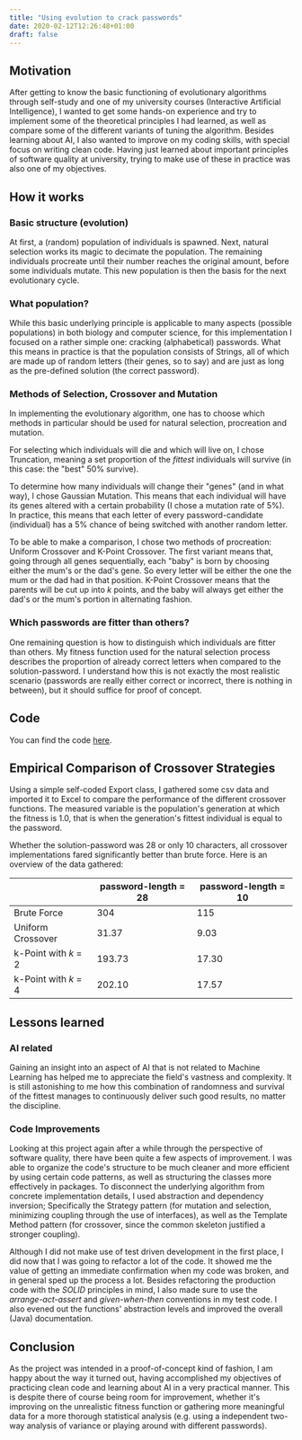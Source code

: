 ```yaml
---
title: "Using evolution to crack passwords"
date: 2020-02-12T12:26:48+01:00
draft: false
---
```


## Motivation
After getting to know the basic functioning of evolutionary algorithms through self-study and one of my university courses (Interactive Artificial Intelligence), I wanted to get some hands-on experience and try to implement some of the theoretical principles I had learned, as well as compare some of the different variants of tuning the algorithm.
Besides learning about AI, I also wanted to improve on my coding skills, with special focus on writing clean code. Having just learned about important principles of software quality at university, trying to make use of these in practice was also one of my objectives.






## How it works

### Basic structure (evolution)
At first, a (random) population of individuals is spawned. Next, natural selection works its magic to decimate the population. The remaining individuals procreate until their number reaches the original amount, before some individuals mutate. This new population is then the basis for the next evolutionary cycle.


### What population?
While this basic underlying principle is applicable to many aspects (possible populations) in both biology and computer science, for this implementation I focused on a rather simple one: cracking (alphabetical) passwords.
What this means in practice is that the population consists of Strings, all of which are made up of random letters (their genes, so to say) and are just as long as the pre-defined solution (the correct password).


### Methods of Selection, Crossover and Mutation
In implementing the evolutionary algorithm, one has to choose which methods in particular should be used for natural selection, procreation and mutation.

For selecting which individuals will die and which will live on, I chose Truncation, meaning a set proportion of the _fittest_ individuals will survive (in this case: the "best" 50% survive). 

To determine how many individuals will change their "genes" (and in what way), I chose Gaussian Mutation. This means that each individual will have its genes altered with a certain probability (I chose a mutation rate of 5%). In practice, this means that each letter of every password-candidate (individual) has a 5% chance of being switched with another random letter.

To be able to make a comparison, I chose two methods of procreation: Uniform Crossover and K-Point Crossover.
The first variant means that, going through all genes sequentially, each "baby" is born by choosing either the mum's or the dad's gene. So every letter will be either the one the mum or the dad had in that position.
K-Point Crossover means that the parents will be cut up into _k_ points, and the baby will always get either the dad's or the mum's portion in alternating fashion.


### Which passwords are fitter than others?
One remaining question is how to distinguish which individuals are fitter than others. My fitness function used for the natural selection process describes the proportion of already correct letters when compared to the solution-password. I understand how this is not exactly the most realistic scenario (passwords are really either correct or incorrect, there is nothing in between), but it should suffice for proof of concept.






## Code
You can find the code [here](https://github.com/manuelsinn/genetic-pw-algorithm "Code on Github").







## Empirical Comparison of Crossover Strategies
Using a simple self-coded Export class, I gathered some csv data and imported it to Excel to compare the performance of the different crossover functions. The measured variable is the population's generation at which the fitness is 1.0, that is when the generation's fittest individual is equal to the password.

Whether the solution-password was 28 or only 10 characters, all crossover implementations fared significantly better than brute force. Here is an overview of the data gathered:

|                       | password-length = 28 | password-length = 10 |
|-----------------------|----------------------|----------------------|
| Brute Force           | 304                  | 115                  |
| Uniform Crossover     | 31.37                | 9.03                 |
| k-Point with _k_ = 2  | 193.73               | 17.30                |
| k-Point with _k_ = 4  | 202.10               | 17.57                |







## Lessons learned

### AI related
Gaining an insight into an aspect of AI that is not related to Machine Learning has helped me to appreciate the field's vastness and complexity. It is still astonishing to me how this combination of randomness and survival of the fittest manages to continuously deliver such good results, no matter the discipline.


### Code Improvements
Looking at this project again after a while through the perspective of software quality, there have been quite a few aspects of improvement.
I was able to organize the code's structure to be much cleaner and more efficient by using certain code patterns, as well as structuring the classes more effectively in packages.
To disconnect the underlying algorithm from concrete implementation details, I used abstraction and dependency inversion; Specifically the Strategy pattern (for mutation and selection, minimizing coupling through the use of interfaces), as well as the Template Method pattern (for crossover, since the common skeleton justified a stronger coupling).

Although I did not make use of test driven development in the first place, I did now that I was going to refactor a lot of the code. It showed me the value of getting an immediate confirmation when my code was broken, and in general sped up the process a lot. Besides refactoring the production code with the _SOLID_ principles in mind, I also made sure to use the _arrange-act-assert_ and _given-when-then_ conventions in my test code. I also evened out the functions' abstraction levels and improved the overall (Java) documentation.






## Conclusion
As the project was intended in a proof-of-concept kind of fashion, I am happy about the way it turned out, having accomplished my objectives of practicing clean code and learning about AI in a very practical manner. 
This is despite there of course being room for improvement, whether it's improving on the unrealistic fitness function or gathering more meaningful data for a more thorough statistical analysis (e.g. using a independent two-way analysis of variance or playing around with different passwords).
